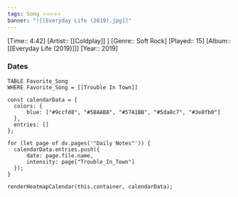 ```yaml
---
tags: Song ⭐⭐⭐⭐⭐ 
banner: "![[Everyday Life (2019).jpg]]"
---
```

[Time:: 4:42]
[Artist:: [[Coldplay]] ]
[Genre:: Soft Rock]
[Played:: 15]
[Album:: [[Everyday Life (2019)]]]
[Year:: 2019]
### Dates
````dataview
TABLE Favorite_Song
WHERE Favorite_Song = [[Trouble In Town]]
````
  ```dataviewjs
const calendarData = { 
	colors: { 
		blue: ["#9ccfd8", "#5BAAB8", "#57A1BB", "#5da8c7", "#3e8fb0"] 
	}, 
	entries: [] 
}; 

for (let page of dv.pages('"Daily Notes"')) { 
	calendarData.entries.push({ 
		date: page.file.name, 
		intensity: page["Trouble_In_Town"]
	}); 
} 

renderHeatmapCalendar(this.container, calendarData);
```
